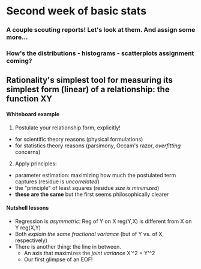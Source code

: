 # Second week of basic stats

### A couple scouting reports! Let's look at them. And assign some more...

### How's the distributions - histograms - scatterplots assignment coming? 

## Rationality's simplest tool for measuring its simplest form (linear) of a relationship: the function XY

#### Whiteboard example

1. Postulate your relationship form, explicitly!
  - for scientific theory reasons (physical formulations)
  - for statistics theory reasons (parsimony, Occam's razor, _overfitting_ concerns) 

2. Apply principles: 
  - parameter estimation: maximizing how much the postulated term captures (residue is _uncorrelated_)
  - the "principle" of least squares (residue _size is minimized_) 
  - **these are the same** but the first seems philosophically clearer 
  
#### Nutshell lessons

* Regression is _asymmetric_: Reg of Y on X reg(Y,X) is different from X on Y reg(X,Y)
* Both _explain the same fractional variance_ (but of Y vs. of X, respectively)
* There is another thing: the line in between. 
  * An axis that maximizes the _joint variance_ X'^2 + Y'^2 
  * Our first glimpse of an EOF!
  
  
  
